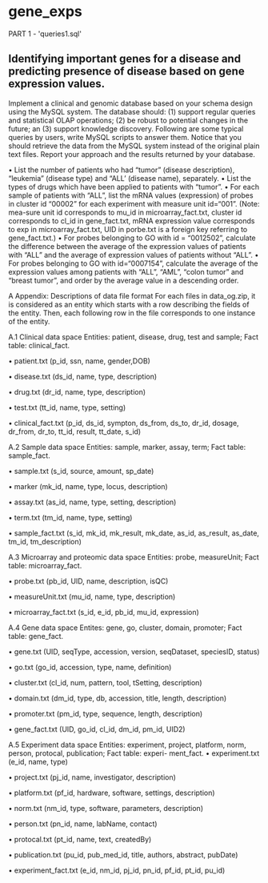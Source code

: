 # gene_exps

PART 1 - 'queries1.sql'

## Identifying important genes for a disease and predicting presence of disease based on gene expression values.

Implement a clinical and genomic database based on your schema design using the MySQL system. The database should: (1) support regular queries and statistical OLAP operations; (2) be robust to potential changes in the future; an (3) support knowledge discovery.
Following are some typical queries by users, write MySQL scripts to answer them. Notice that you should retrieve the data from the MySQL system instead of the original plain text files. Report your approach and the results returned by your database.

•	List the number of patients who had “tumor” (disease description), “leukemia” (disease type) and “ALL’ (disease name), separately.
•	List the types of drugs which have been applied to patients with “tumor”.
•	For each sample of patients with “ALL”, list the mRNA values (expression) of probes in cluster id “00002” for each experiment with measure unit id=“001”. 
(Note: mea-sure unit id corresponds to mu_id in microarray_fact.txt, cluster id corresponds to cl_id in gene_fact.txt, mRNA expression value corresponds to exp in microarray_fact.txt, UID in porbe.txt is a foreign key referring to gene_fact.txt.)
•	For probes belonging to GO with id = “0012502”, calculate the difference between the average of the expression values of patients with “ALL” and the average of expression values of patients without “ALL”. 
•	For probes belonging to GO with id=“0007154”, calculate the average of the expression values among patients with “ALL”, “AML”, “colon tumor” and “breast tumor”, and order by the average value in a descending order. 
 
A	Appendix: Descriptions of data file format
For each files in data_og.zip, it is considered as an entity which starts with a row describing the fields of the entity. Then, each following row in the file corresponds to one instance of the entity.

A.1	Clinical data space
Entities: patient, disease, drug, test and sample; Fact table: clinical_fact.

•	patient.txt (p_id, ssn, name, gender,DOB)

•	disease.txt (ds_id, name, type, description)

•	drug.txt (dr_id, name, type, description)

•	test.txt (tt_id, name, type, setting)

•	clinical_fact.txt (p_id, ds_id, sympton, ds_from, ds_to, dr_id, dosage, dr_from, dr_to, tt_id, result, tt_date, s_id)

A.2	Sample data space
Entities: sample, marker, assay, term; Fact table: sample_fact.

•	sample.txt (s_id, source, amount, sp_date)

•	marker (mk_id, name, type, locus, description)

•	assay.txt (as_id, name, type, setting, description)

•	term.txt (tm_id, name, type, setting)

•	sample_fact.txt (s_id, mk_id, mk_result, mk_date, as_id, as_result, as_date, tm_id, tm_description)

A.3	Microarray and proteomic data space
Entities: probe, measureUnit; Fact table: microarray_fact.

•	probe.txt (pb_id, UID, name, description, isQC)

•	measureUnit.txt (mu_id, name, type, description)

•	microarray_fact.txt (s_id, e_id, pb_id, mu_id, expression)
 
A.4	Gene data space
Entites: gene, go, cluster, domain, promoter; Fact table: gene_fact.

•	gene.txt (UID, seqType, accession, version, seqDataset, speciesID, status)

•	go.txt (go_id, accession, type, name, definition)

•	cluster.txt (cl_id, num, pattern, tool, tSetting, description)

•	domain.txt (dm_id, type, db, accession, title, length, description)

•	promoter.txt (pm_id, type, sequence, length, description)

•	gene_fact.txt (UID, go_id, cl_id, dm_id, pm_id, UID2)

A.5	Experiment data space
Entities: experiment, project, platform, norm, person, protocal, publication; Fact table: experi- ment_fact.
•	experiment.txt (e_id, name, type)

•	project.txt (pj_id, name, investigator, description)

•	platform.txt (pf_id, hardware, software, settings, description)

•	norm.txt (nm_id, type, software, parameters, description)

•	person.txt (pn_id, name, labName, contact)

•	protocal.txt (pt_id, name, text, createdBy)

•	publication.txt (pu_id, pub_med_id, title, authors, abstract, pubDate)

•	experiment_fact.txt (e_id, nm_id, pj_id, pn_id, pf_id, pt_id, pu_id)

